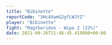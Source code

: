 ```yaml
---
title: "Bibinette"
reportCode: "3Hc4XwmG2gfLWJYZ"
player: "Bibinette"
fight: "Magtheridon - Wipe 2 (22%)"
date: 2021-09-26T21:48:45.419000+00:00
---
```


